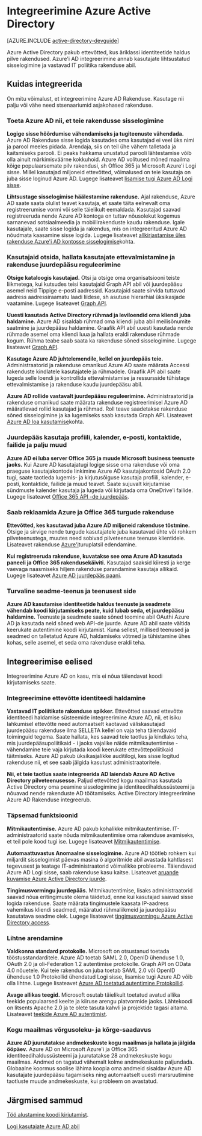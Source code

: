 <properties
   pageTitle="Kuidas integreerimine Azure Active Directory | Microsoft Azure'i"
   description="Juhend eelised ja ressursside integreerimine Azure Active Directory jaoks."
   services="active-directory"
   documentationCenter="dev-center-name"
   authors="bryanla"
   manager="mbaldwin"
   editor=""/>

<tags
   ms.service="active-directory"
   ms.devlang="na"
   ms.topic="article"
   ms.tgt_pltfrm="na"
   ms.workload="identity"
   ms.date="09/16/2016"
   ms.author="mbaldwin"/>

# <a name="integrating-with-azure-active-directory"></a>Integreerimine Azure Active Directory

[AZURE.INCLUDE [active-directory-devguide](../../../includes/active-directory-devguide.md)]

Azure Active Directory pakub ettevõtted, kus äriklassi identiteetide haldus pilve rakendused.  Azure'i AD integreerimine annab kasutajate lihtsustatud sisselogimine ja vastavad IT poliitika rakenduse abil.

## <a name="how-to-integrate"></a>Kuidas integreerida

On mitu võimalust, et integreerimine Azure AD Rakenduse.  Kasutage nii palju või vähe need stsenaariumid asjakohased rakenduse.

### <a name="support-azure-ad-as-a-way-to-sign-in-to-your-application"></a>Toeta Azure AD nii, et teie rakendusse sisselogimine

**Logige sisse hõõrdumise vähendamiseks ja tugiteenuste vähendada.** Azure AD Rakenduse sisse logida kasutades oma kasutajad ei veel üks nimi ja parool meeles pidada.  Arendaja, siis on teil ühe vähem talletada ja kaitsmiseks parooli.  Ei peaks hakkama unustatud parooli lähtestamise võib olla ainult märkimisväärne kokkuhoid.  Azure AD volitused mõned maailma kõige populaarsemate pilv rakendusi, sh Office 365 ja Microsoft Azure'i Logi sisse.  Millel kasutajad miljoneid ettevõtted, võimalused on teie kasutaja on juba sisse loginud Azure AD.  Lugege lisateavet [lisamise tugi Azure AD Logi sisse](../active-directory-authentication-scenarios.md).

**Lihtsustage sisselogimise häälestamine rakenduse.**  Ajal rakenduse, Azure AD saate saata olulist teavet kasutaja, et saate täita eelnevalt oma registreerumise vormi või selle täielikult eemaldada.  Kasutajad saavad registreeruda nende Azure AD kontoga on tuttav nõusolekut kogemus sarnanevad sotsiaalmeedia ja mobiilirakenduste kaudu rakenduse.  Igale kasutajale, saate sisse logida ja rakendus, mis on integreeritud Azure AD nõudmata kaasamine sisse logida.  Lugege lisateavet [allkirjastamise üles rakenduse Azure'i AD kontosse sisselogimise](../../app-service-mobile/app-service-mobile-how-to-configure-active-directory-authentication.md)kohta.

### <a name="browse-for-users-manage-user-provisioning-and-control-access-to-your-application"></a>Kasutajaid otsida, hallata kasutajate ettevalmistamine ja rakenduse juurdepääsu reguleerimine

**Otsige kataloogis kasutajad.**  Otsi ja otsige oma organisatsiooni teiste liikmetega, kui kutsudes teisi kasutajaid Graph API abil või juurdepääsu asemel neid Tippige e-posti aadressid.  Kasutajaid saate sirvida tuttavad aadress aadressiraamatu laadi liidese, sh asutuse hierarhial üksikasjade vaatamine.  Lugege lisateavet [Graph API](../active-directory-graph-api.md).

**Uuesti kasutada Active Directory rühmad ja leviloendid oma kliendi juba haldamine.**  Azure AD sisaldab rühmad oma kliendi juba abil meilisõnumite saatmine ja juurdepääsu haldamine.  Graafik API abil uuesti kasutada nende rühmade asemel oma kliendi luua ja hallata eraldi rakenduse rühmade kogum.  Rühma teabe saab saata ka rakenduse sõned sisselogimine.  Lugege lisateavet [Graph API](../active-directory-graph-api.md).

**Kasutage Azure AD juhtelemendile, kellel on juurdepääs teie.**  Administraatorid ja rakenduse omanikud Azure AD saate määrata Accessi rakenduste kindlatele kasutajatele ja rühmadele.  Graafik API abil saate lugeda selle loendi ja kontrollida ettevalmistamise ja ressursside tühistage ettevalmistamise ja rakenduse kaudu juurdepääsu abil.

**Azure AD rollide vastavalt juurdepääsu reguleerimine.**  Administraatorid ja rakenduse omanikud saate määrata rakenduse registreerimisel Azure AD määratlevad rollid kasutajad ja rühmad.  Roll teave saadetakse rakenduse sõned sisselogimine ja ka lugemiseks saab kasutada Graph API.  Lisateavet [Azure AD loa kasutamise](http://blogs.technet.com/b/ad/archive/2014/12/18/azure-active-directory-now-with-group-claims-and-application-roles.aspx)kohta.

### <a name="get-access-to-users-profile-calendar-email-contacts-files-and-more"></a>Juurdepääs kasutaja profiili, kalender, e-posti, kontaktide, failide ja palju muud

**Azure AD ei luba server Office 365 ja muude Microsoft business teenuste jaoks.**  Kui Azure AD kasutajatugi logige sisse oma rakenduse või oma praeguse kasutajakontode linkimine Azure AD kasutajakontosid OAuth 2.0 tugi, saate taotleda lugemis- ja kirjutusõiguse kasutaja profiili, kalender, e-posti, kontaktide, failide ja muud teavet.  Saate sujuvalt kirjutamise sündmuste kalender kasutaja ja lugeda või kirjutada oma OneDrive'i failide.  Lugege lisateavet [Office 365 API -de juurdepääs](https://msdn.microsoft.com/office/office365/howto/platform-development-overview).

### <a name="promote-your-application-in-the-azure-and-office-365-marketplaces"></a>Saab reklaamida Azure ja Office 365 turgude rakenduse

**Ettevõtted, kes kasutavad juba Azure AD miljoneid rakenduse tõstmine.**  Otsige ja sirvige nende turgude kasutajatele juba kasutavad ühte või rohkem pilveteenustega, muutes need sobivad pilveteenuse teenuse klientidele.  Lisateavet rakenduse [Azure'i](https://azure.microsoft.com/marketplace/partner-program/)turuplatsil edendamine.

**Kui registreeruda rakenduse, kuvatakse see oma Azure AD kasutada paneeli ja Office 365 rakendusekäiviti.**  Kasutajad saaksid kiiresti ja kerge vaevaga naasmiseks hiljem rakenduse parandamine kasutaja allikaid.  Lugege lisateavet [Azure AD juurdepääs paani](../active-directory-saas-access-panel-introduction.md).

### <a name="secure-device-to-service-and-service-to-service-communication"></a>Turvaline seadme-teenus ja teenusest side

**Azure AD kasutamise identiteetide haldus teenuste ja seadmete vähendab koodi kirjutamiseks peate, kuid lubab seda, et juurdepääsu haldamine.**  Teenuste ja seadmete saate sõned toomine abil OAuthi Azure AD ja kasutada neid sõned web API-de juurde.  Azure AD abil saate vältida keerukate autentimine koodi kirjutamist.  Kuna sellest, millised teenused ja seadmed on talletatud Azure AD, haldamiseks võtmed ja tühistamine ühes kohas, selle asemel, et seda oma rakenduse eraldi teha.

## <a name="benefits-of-integration"></a>Integreerimise eelised

Integreerimine Azure AD on kasu, mis ei nõua täiendavat koodi kirjutamiseks saate.

### <a name="integration-with-enterprise-identity-management"></a>Integreerimine ettevõtte identiteedi haldamine

**Vastavad IT poliitikate rakenduse spikker.**  Ettevõtted saavad ettevõtte identiteedi haldamise süsteemide integreerimine Azure AD, nii, et isiku lahkumisel ettevõtte need automaatselt kaotavad väliskasutajad juurdepääsu rakenduse ilma SELLETA kellel on vaja teha täiendavaid toiminguid tegema.  Saate hallata, kes saavad teie taotlus ja kindlaks teha, mis juurdepääsupoliitikaid - i jaoks vajalike näide mitmikautentimise - vähendamine teie vaja kirjutada koodi keerukate ettevõttepoliitikaid täitmiseks.  Azure AD pakub üksikasjalikke auditilogi, kes sisse logitud rakenduse nii, et see saab jälgida kasutust administraatoritele.

**Nii, et teie taotlus saate integreerida AD laiendab Azure AD Active Directory pilveteenusesse.**  Paljud ettevõtted kogu maailmas kasutada Active Directory oma peamine sisselogimine ja identiteedihaldussüsteemi ja nõuavad nende rakenduste AD töötamiseks.  Active Directory integreerimine Azure AD Rakenduse integreerub.

### <a name="advanced-security-features"></a>Täpsemad funktsioonid

**Mitmikautentimise.**  Azure AD pakub kohalikke mitmikautentimise.  IT-administraatorid saate nõuda mitmikautentimise oma rakenduse avamiseks, et teil pole kood tugi ise.  Lugege lisateavet [Mitmikautentimise](https://azure.microsoft.com/documentation/services/multi-factor-authentication/).

**Automaattuvastus Anomaalne sisselogimine.**  Azure AD töötleb rohkem kui miljardit sisselogimist päevas masina õ algoritmide abil avastada kahtlasest tegevusest ja teatage IT-administraatorid võimalikke probleeme.  Täiendavad Azure AD Logi sisse, saab rakenduse kasu kaitse. Lisateavet [aruande kuvamise Azure Active Directory juurde](../active-directory-view-access-usage-reports.md).

**Tingimusvormingu juurdepääs.**  Mitmikautentimise, lisaks administraatorid saavad nõua eritingimuste olema täidetud, enne kui kasutajad saavad sisse logida rakenduse.  Saate määrata tingimustele kaasata IP-aadress vahemikus kliendi seadmed, määratud rühmaliikmeid ja juurdepääsu kasutatava seadme olek.  Lugege lisateavet [tingimusvormingu Azure Active Directory access](../active-directory-conditional-access.md).

### <a name="easy-development"></a>Lihtne arendamine

**Valdkonna standard protokolle.**  Microsoft on otsustanud toetada tööstusstandarditele.  Azure AD toetab SAML 2.0, OpenID ühenduse 1.0, OAuth 2.0 ja oli-Federation 1.2 autentimise protokolle.  Graph API on OData 4.0 nõuetele.  Kui teie rakendus on juba toetab SAML 2.0 või OpenID ühenduse 1.0 Protokollid ühendatud Logi sisse, lisamise tugi Azure AD võib olla lihtne.  Lugege lisateavet [Azure AD toetatud autentimine Protokollid](../active-directory-authentication-protocols.md).

**Avage allikas teegid.**  Microsoft osutab täielikult toetatud avatud allika teekide populaarsed keelte ja kiiruse arengu platvormide jaoks.  Lähtekoodi on litsents Apache 2.0 ja te olete tasuta kahvli ja projektide tagasi aitama.  Lisateavet [teekide Azure AD autentimist](../active-directory-authentication-libraries.md).

### <a name="worldwide-presence-and-high-availability"></a>Kogu maailmas võrgusoleku- ja kõrge-saadavus

**Azure AD juurutatakse andmekeskuste kogu maailmas ja hallata ja jälgida ööpäev.**  Azure AD on Microsoft Azure'i ja Office 365 identiteedihaldussüsteemi ja juurutatakse 28 andmekeskuste kogu maailmas.  Andmed on tagatud vähemalt kolme andmekeskuste paljundada.  Globaalne koormus soolise lähima koopia oma andmeid sisaldav Azure AD kasutajate juurdepääsu tagamiseks ning automaatselt uuesti marsruutimine taotluste muude andmekeskuste, kui probleem on avastatud.

## <a name="next-steps"></a>Järgmised sammud

[Töö alustamine koodi kirjutamist](../active-directory-developers-guide.md#getting-started).

[Logi kasutajate Azure AD abil](../active-directory-authentication-scenarios.md)

